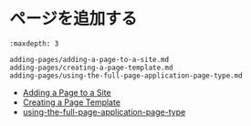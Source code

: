 # ページを追加する

```{toctree}
:maxdepth: 3

adding-pages/adding-a-page-to-a-site.md
adding-pages/creating-a-page-template.md
adding-pages/using-the-full-page-application-page-type.md
```

* [Adding a Page to a Site](./adding-pages/adding-a-page-to-a-site.md)
* [Creating a Page Template](./adding-pages/creating-a-page-template.md)
* [using-the-full-page-application-page-type](./adding-pages/using-the-full-page-application-page-type.md)